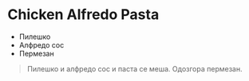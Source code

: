 # Chicken Alfredo Pasta
- Пилешко
- Алфредо сос
- Пермезан


>Пилешко и алфредо сос и паста се меша.
Одозгора пермезан.

